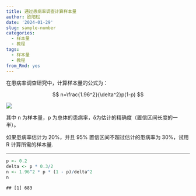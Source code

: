 ```yaml
---
title: 通过患病率调查计算样本量
author: 欧阳松
date: '2024-01-29'
slug: sample-number
categories:
  - 样本量
  - 教程
tags:
  - 样本量
  - 教程
from_Rmd: yes
---
```




在患病率调查研究中，计算样本量的公式为：

$$
n=\frac{1.96^2}{\delta^2}p(1-p)
$$

![](/course/2024-01-29-sample-number/sample-numbel_files/math.png)

其中 n 为样本量，p 为总体的患病率，δ为估计的精确度（置信区间长度的一半）。

如果患病率估计为 20%，并且 95% 置信区间不超过估计的患病率为 30%，试用 R 计算所需的样本量.

------------------------------------------------------------------------


```r
p <- 0.2
delta <- p * 0.3/2
n <- 1.96^2 * p * (1 - p)/delta^2
n
```

```
## [1] 683
```
